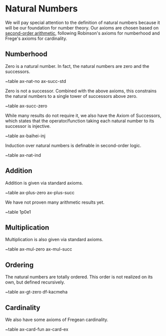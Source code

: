 # Natural Numbers

We will pay special attention to the definition of natural numbers because it
will be our foundation for number theory. Our axioms are chosen based on
[second-order
arithmetic](https://en.wikipedia.org/wiki/Second-order_arithmetic), following
Robinson's axioms for numberhood and Frege's axioms for cardinality.

## Numberhood

Zero is a natural number. In fact, the natural numbers are zero and the
successors.

~table ax-nat-no ax-succ-std

Zero is not a successor. Combined with the above axioms, this constrains the
natural numbers to a single tower of successors above zero.

~table ax-succ-zero

While many results do not require it, we also have the Axiom of Successors,
which states that the operator/function taking each natural number to its
successor is injective.

~table ax-baihei-inj

Induction over natural numbers is definable in second-order logic.

~table ax-nat-ind

## Addition

Addition is given via standard axioms.

~table ax-plus-zero ax-plus-succ

We have not proven many arithmetic results yet.

~table 1p0e1

## Multiplication

Multiplication is also given via standard axioms.

~table ax-mul-zero ax-mul-succ

## Ordering

The natural numbers are totally ordered. This order is not realized on its
own, but defined recursively.

~table ax-gt-zero df-kacmeha

## Cardinality

We also have some axioms of Fregean cardinality.

~table ax-card-fun ax-card-ex
